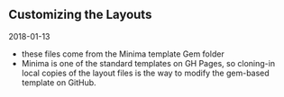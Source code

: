 ## Customizing the Layouts

2018-01-13

* these files come from the Minima template Gem folder
* Minima is one of the standard templates on GH Pages, so cloning-in local copies of the layout files is the way to modify the gem-based template on GitHub.

